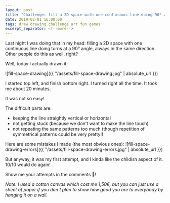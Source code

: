 ```yaml
---
layout: post
title: "Challenge: fill a 2D space with one continuous line doing 90° angle turns in the same direction (left/right)"
date: 2019-02-01 16:00:00
tags: draw drawing challenge art fun games
excerpt_separator: <!--more-->
---
```


Last night I was doing that in my head:
filling a 2D space with one continuous line
doing turns at a 90° angle,
always in the same direction.
Other people do this as well, right?

Well, today I actually drawn it:

![fill-space-drawing]({{ "/assets/fill-space-drawing.jpg" | absolute_url }})
<!--more-->

I started top left, and finish bottom right. I turned right all the time.
It took me about 20 minutes.

It was not so easy!

The difficult parts are:
- keeping the line straightly vertical or horizontal
- not getting stuck (because we don't want to make the line touch)
- not repeating the same patterns too much
  (though repetition of symmetrical patterns could be very pretty!)

Here are some mistakes I made (the most obvious ones):
![fill-space-drawing-errors]({{ "/assets/fill-space-drawing-errors.jpg" | absolute_url }})

But anyway, it was my first attempt, and I kinda like the childish aspect of it.
10/10 would do again!

Show me your attempts in the comments :slightly_smiling_face:!

*Note: I used a cotton canvas which cost me 1,50€,
but you can just use a sheet of paper if you don't plan
to show how good you are to everybody by hanging it on a wall.*
